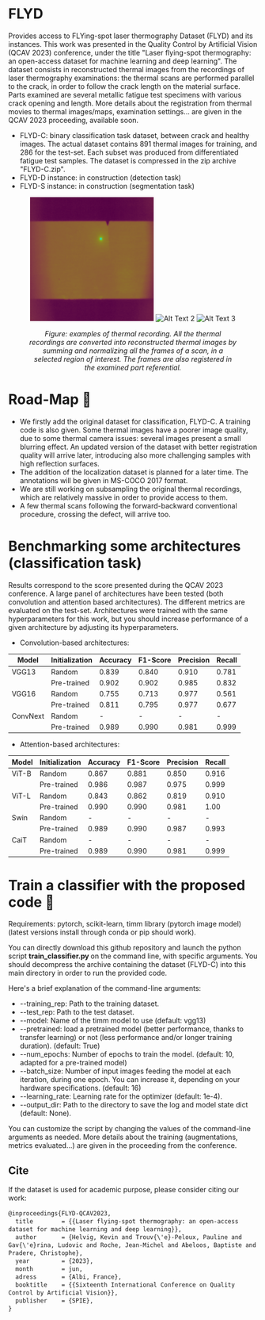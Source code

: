 # FLYD
Provides access to FLYing-spot laser thermography Dataset (FLYD) and its instances. This work was presented in the Quality Control by Artificial Vision (QCAV 2023) conference, under the title "Laser flying-spot thermography: an open-access dataset for machine learning and deep learning". The dataset consists in reconstructed thermal images from the recordings of laser thermography examinations: the thermal scans are performed parallel to the crack, in order to follow the crack length on the material surface. Parts examined are several metallic fatigue test specimens with various crack opening and length. More details about the registration from thermal movies to thermal images/maps, examination settings... are given in the QCAV 2023 proceeding, available soon.

- FLYD-C: binary classification task dataset, between crack and healthy images. The actual dataset contains 891 thermal images for training, and 286 for the test-set. Each subset was produced from differentiated fatigue test samples. The dataset is compressed in the zip archive "FLYD-C.zip".
- FLYD-D instance: in construction (detection task) 
- FLYD-S instance: in construction (segmentation task)

<!-- Align images to the center -->
<figure>
<p align="center">
  <img src="example_scan1.gif" alt="Alt Text 1" width="250" height="250">
  <img src="example_scan2.gif" alt="Alt Text 2" width="250" height="250">
  <img src="example_scan3.gif" alt="Alt Text 3" width="250" height="250">
</p>
<figcaption style="text-align: center; font-style: italic;"> <p> <i> Figure: examples of thermal recording. All the thermal recordings are converted into reconstructed thermal images by summing and normalizing all the frames of a scan, in a selected region of interest. The frames are also registered in the examined part referential. </i> </p> </figcaption>
</figure>

# Road-Map :construction:
-  We firstly add the original dataset for classification, FLYD-C. A training code is also given. Some thermal images have a poorer image quality, due to some thermal camera issues: several images present a small blurring effect. An updated version of the dataset with better registration quality will arrive later, introducing also more challenging samples with high reflection surfaces. 
-  The addition of the localization dataset is planned for a later time. The annotations will be given in MS-COCO 2017 format. 
-  We are still working on subsampling the original thermal recordings, which are relatively massive in order to provide access to them.
-  A few thermal scans following the forward-backward conventional procedure, crossing the defect, will arrive too.

# Benchmarking some architectures (classification task) 
Results correspond to the score presented during the QCAV 2023 conference. A large panel of architectures have been tested (both convolution and attention based architectures). The different metrics are evaluated on the test-set. Architectures were trained with the same hyperparameters for this work, but you should increase performance of a given architecture by adjusting its hyperparameters. 

- Convolution-based architectures:

| Model           | Initialization | Accuracy |  F1-Score | Precision | Recall |
|-----------------|----------------|----------|-----------|-----------|--------|
| VGG13           | Random         | 0.839    | 0.840     | 0.910     | 0.781  |
|                 | Pre-trained    | 0.902    | 0.902     | 0.985     | 0.832  |
| VGG16           | Random         | 0.755    | 0.713     | 0.977     | 0.561  |
|                 | Pre-trained    | 0.811    | 0.795     | 0.977     | 0.677  |
| ConvNext        | Random         | -        | -         | -         | -      |
|                 | Pre-trained    | 0.989    | 0.990     | 0.981     | 0.999  |


- Attention-based architectures: 

| Model           | Initialization | Accuracy |  F1-Score | Precision | Recall |
|-----------------|----------------|----------|-----------|-----------|--------|
| ViT-B           | Random         | 0.867    | 0.881     | 0.850     | 0.916  |
|                 | Pre-trained    | 0.986    | 0.987     | 0.975     | 0.999  |
| ViT-L           | Random         | 0.843    | 0.862     | 0.819     | 0.910  |
|                 | Pre-trained    | 0.990    | 0.990     | 0.981     | 1.00   |
| Swin            | Random         | -        | -         | -         | -      |
|                 | Pre-trained    | 0.989     | 0.990    | 0.987     | 0.993  |
| CaiT            | Random         | -        | -         | -         | -      |
|                 | Pre-trained    | 0.989     | 0.990    | 0.981     | 0.999  |

# Train a classifier with the proposed code :rocket:	
Requirements: pytorch, scikit-learn, timm library (pytorch image model) (latest versions install through conda or pip should work).

You can directly download this github repository and launch the python script <strong> train_classifier.py </strong> on the command line, with specific arguments. You should decompress the archive containing the dataset (FLYD-C) into this main directory in order to run the provided code.

Here's a brief explanation of the command-line arguments:
- --training_rep: Path to the training dataset.
- --test_rep: Path to the test dataset.
- --model: Name of the timm model to use (default: vgg13)
- --pretrained: load a pretrained model (better performance, thanks to transfer learning) or not (less performance and/or longer training duration). (default: True)  
- --num_epochs: Number of epochs to train the model. (default: 10, adapted for a pre-trained model) 
- --batch_size: Number of input images feeding the model at each iteration, during one epoch. You can increase it, depending on your hardware specifications. (default: 16) 
- --learning_rate: Learning rate for the optimizer (default: 1e-4).
- --output_dir: Path to the directory to save the log and model state dict (default: None).

You can customize the script by changing the values of the command-line arguments as needed. More details about the training (augmentations, metrics evaluated...) are given in the proceeding from the conference. 

## Cite
If the dataset is used for academic purpose, please consider citing our work: 

```
@inproceedings{FLYD-QCAV2023,
  title        = {{Laser flying-spot thermography: an open-access dataset for machine learning and deep learning}},
  author       = {Helvig, Kevin and Trouv{\'e}-Peloux, Pauline and Gav{\'e}rina, Ludovic and Roche, Jean-Michel and Abeloos, Baptiste and Pradere, Christophe},
  year         = {2023},
  month        = jun,
  adress       = {Albi, France},
  booktitle    = {{Sixteenth International Conference on Quality Control by Artificial Vision}},
  publisher    = {SPIE},
}
```
